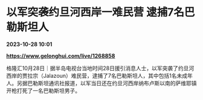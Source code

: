 # 以军突袭约旦河西岸一难民营 逮捕7名巴勒斯坦人

**2023-10-28 10:01**

**https://www.gelonghui.com/live/1268858**

格隆汇10月28日｜据半岛电视台当地时间28日援引消息人士，以军突袭了约旦河西岸的贾拉宗（Jalazoun）难民营，逮捕了7名巴勒斯坦人，其中包括1名未成年人。另据巴勒斯坦通讯社报道，以军当日还在约旦河西岸纳布卢斯以南的萨维耶镇开枪打死了一名巴勒斯坦男子。
